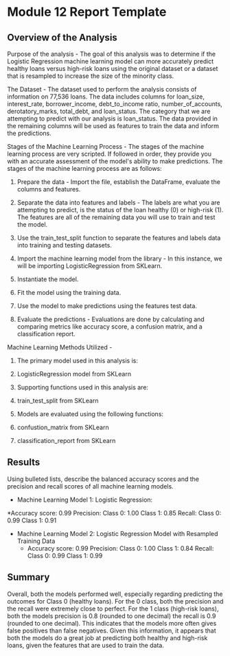 # Module 12 Report Template

## Overview of the Analysis

Purpose of the analysis - The goal of this analysis was to determine if the Logistic Regression machine learning model can more accurately predict healthy loans versus high-risk loans using the original dataset or a dataset that is resampled to increase the size of the minority class.


The Dataset - The dataset used to perform the analysis consists of information on 77,536 loans. The data includes columns for  loan_size, interest_rate, borrower_income, debt_to_income ratio, number_of_accounts, derotatory_marks, total_debt, and loan_status. The category that we are attempting to predict with our analysis is loan_status. The data provided in the remaining columns will be used as features to train the data and inform the predictions.


Stages of the Machine Learning Process - The stages of the machine learning process are very scripted. If followed in order, they provide you with an accurate assessment of the model's ability to make predictions. The stages of the machine learning process are as follows:


 1. Prepare the data - Import the file, establish the DataFrame, evaluate the columns and features.


 2. Separate the data into features and labels - The labels are what you are attempting to predict, is the status of the loan     healthy (0) or high-risk (1). The features are all of the remaining data you will use to train and test the model.


 3. Use the train_test_split function to separate the features and labels data into training and testing datasets.


 4. Import the machine learning model from the library - In this instance, we will be importing LogisticRegression from SKLearn.


 5. Instantiate the model.


 6. Fit the model using the training data.


 7. Use the model to make predictions using the features test data.


 8. Evaluate the predictions - Evaluations are done by calculating and comparing metrics like accuracy score, a confusion matrix, and a classification report.




Machine Learning Methods Utilized -
 1. The primary model used in this analysis is:

 2. LogisticRegression model from SKLearn

 3. Supporting functions used in this analysis are:

 4. train_test_split from SKLearn

 5. Models are evaluated using the following functions:

 6. confustion_matrix from SKLearn

 7. classification_report from SKLearn

## Results

Using bulleted lists, describe the balanced accuracy scores and the precision and recall scores of all machine learning models.

* Machine Learning Model 1: Logistic Regression:

 *Accuracy score: 0.99
  Precision: Class 0: 1.00 Class 1: 0.85
  Recall: Class 0: 0.99 Class 1: 0.91



* Machine Learning Model 2: Logistic Regression Model with Resampled Training Data
  * Accuracy score: 0.99
    Precision: Class 0: 1.00 Class 1: 0.84
    Recall: Class 0: 0.99 Class 1: 0.99

## Summary

Overall, both the models performed well, especially regarding predicting the outcomes for Class 0 (healthy loans). For the 0 class, both the precision and the recall were extremely close to perfect.
For the 1 class (high-risk loans), both the models precision is 0.8 (rounded to one decimal) the recall is 0.9 (rounded to one decimal). This indicates that the models more often gives false positives than false negatives.
Given this information, it appears that both the models do a great job at predicting both healthy and high-risk loans, given the features that are used to train the data.



